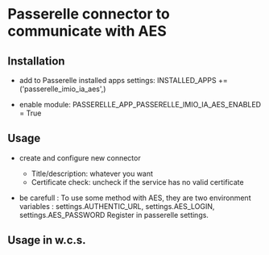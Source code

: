Passerelle connector to communicate with AES
============================================

Installation
------------

 - add to Passerelle installed apps settings:
   INSTALLED_APPS += ('passerelle_imio_ia_aes',)

 - enable module:
   PASSERELLE_APP_PASSERELLE_IMIO_IA_AES_ENABLED = True


Usage
-----

 - create and configure new connector
   - Title/description: whatever you want
   - Certificate check: uncheck if the service has no valid certificate

 - be carefull : To use some method with AES, they are two environment variables : 
                 settings.AUTHENTIC_URL, settings.AES_LOGIN, settings.AES_PASSWORD
                 Register in passerelle settings.


Usage in w.c.s.
---------------

